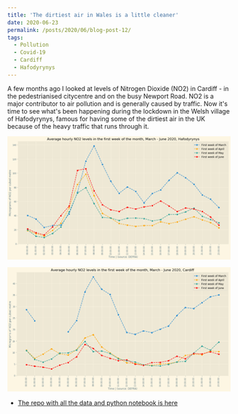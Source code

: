 ```yaml
---
title: 'The dirtiest air in Wales is a little cleaner'
date: 2020-06-23
permalink: /posts/2020/06/blog-post-12/
tags:
  - Pollution
  - Covid-19
  - Cardiff
  - Hafodyrynys
---
```

A few months ago I looked at levels of Nitrogen Dioxide (NO2) in Cardiff - in the pedestrianised citycentre and on the busy Newport Road. NO2 is a major contributor to air pollution and is generally caused by traffic. Now it's time to see what's been happening during the lockdown in the Welsh village of Hafodyrynys, famous for having some of the dirtiest air in the UK because of the heavy traffic that runs through it.


![Levels of NO2 in Hafodyrynys](/images/hafodyrynys.png)



![Levels of NO2 in Cardiff](/images/cardiff.png)


* [The repo with all the data and python notebook is here](https://github.com/aodhanlutetiae/covid)
